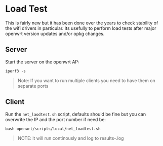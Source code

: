 # Load Test

This is fairly new but it has been done over the years to check stability of the
wifi drivers in particular. Its usefully to perform load tests after major openwrt
version updates and/or opkg changes.

## Server

Start the server on the openwrt AP:

```
iperf3 -s
```
> Note: If you want to run multiple clients you need to have them on separate ports

## Client

Run the `net_laodtest.sh` script, defaults should be fine but you can overwrite the IP
and the port number if need be:

```
bash openwrt/scripts/local/net_loadtest.sh
```
> NOTE: it will run continously and log to results-<DATE>.log
